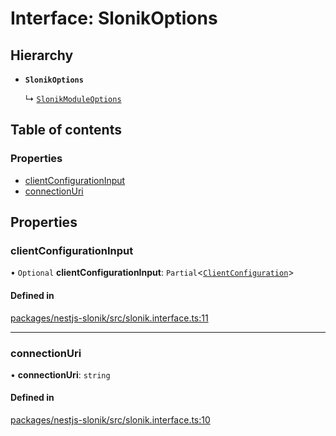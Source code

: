 # Interface: SlonikOptions

## Hierarchy

- **`SlonikOptions`**

  ↳ [`SlonikModuleOptions`](SlonikModuleOptions.md)

## Table of contents

### Properties

- [clientConfigurationInput](SlonikOptions.md#clientconfigurationinput)
- [connectionUri](SlonikOptions.md#connectionuri)

## Properties

### <a id="clientconfigurationinput" name="clientconfigurationinput"></a> clientConfigurationInput

• `Optional` **clientConfigurationInput**: `Partial`<[`ClientConfiguration`](../README.md#clientconfiguration)\>

#### Defined in

[packages/nestjs-slonik/src/slonik.interface.ts:11](https://github.com/brickdoc/brickdoc/blob/01ea9f2e/packages/nestjs-slonik/src/slonik.interface.ts#L11)

___

### <a id="connectionuri" name="connectionuri"></a> connectionUri

• **connectionUri**: `string`

#### Defined in

[packages/nestjs-slonik/src/slonik.interface.ts:10](https://github.com/brickdoc/brickdoc/blob/01ea9f2e/packages/nestjs-slonik/src/slonik.interface.ts#L10)
